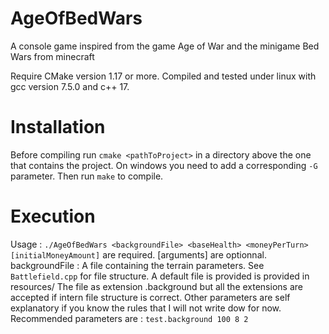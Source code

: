 # AgeOfBedWars
A console game inspired from the game Age of War and the minigame Bed Wars from minecraft

Require CMake version 1.17 or more.
Compiled and tested under linux with gcc version 7.5.0 and c++ 17.

# Installation
Before compiling run `cmake <pathToProject>` in a directory above the one that contains the project.
On windows you need to add a corresponding `-G` parameter.
Then run `make` to compile.

# Execution
Usage : `./AgeOfBedWars <backgroundFile> <baseHealth> <moneyPerTurn> [initialMoneyAmount]`
<arguments> are required. [arguments] are optionnal.
  backgroundFile : A file containing the terrain parameters. See `Battlefield.cpp` for file structure. 
    A default file is provided is provided in resources/
    The file as extension .background but all the extensions are accepted if intern file structure is correct.
  Other parameters are self explanatory if you know the rules that I will not write dow for now.
  Recommended parameters are : `test.background 100 8 2`
